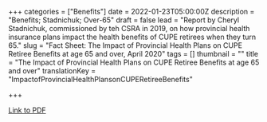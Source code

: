 +++
categories = ["Benefits"]
date = 2022-01-23T05:00:00Z
description = "Benefits; Stadnichuk; Over-65"
draft = false
lead = "Report by Cheryl Stadnichuk, commissioned by teh CSRA in 2019, on how provincial health insurance plans impact the health benefits of CUPE retirees when they turn 65."
slug = "Fact Sheet: The Impact of Provincial Health Plans on CUPE Retiree Benefits at age 65 and over, April 2020"
tags = []
thumbnail = ""
title = "The Impact of Provincial Health Plans on CUPE Retiree Benefits at age 65 and over"
translationKey = "ImpactofProvincialHealthPlansonCUPERetireeBenefits"

+++

[Link to PDF](/img/fact_sheet_retiree_benefits_april_2020.pdf)
